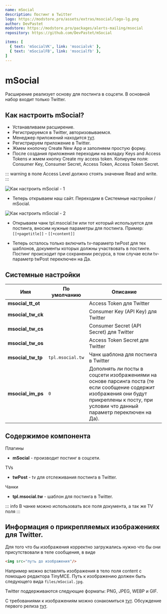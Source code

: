 ```yaml
---
name: mSocial
description: Постинг в Twitter
logo: https://modstore.pro/assets/extras/msocial/logo-lg.png
author: DevPastet
modstore: https://modstore.pro/packages/alerts-mailing/msocial
repository: https://github.com/DevPastet/mSocial

items: [
  { text: 'mSocialVK', link: 'msocialvk' },
  { text: 'mSocialFB', link: 'msocialfb' },
]
---
```

# mSocial

Расширение реализует основу для постинга в соцсети. В основной набор входит только Twitter.

## Как настроить mSocial?

- Устанавливаем расширение.
- Регистрируемся в Twitter, авторизовываемся.
- Менеджер приложений находится [тут](https://apps.twitter.com/).
- Регистрируем приложение в Twitter.
- Жмем кнопочку Create New App и заполняем простую форму.
- После создания приложения переходим на вкладку Keys and Access Tokens и жмем кнопку Create my access token. Копируем поля: Consumer Key, Consumer Secret, Access Token, Access Token Secret.

::: warning
в поле Access Level должно стоять значение Read and write.
:::

![Как настроить mSocial - 1](https://file.modx.pro/files/1/1/8/118dc35db2127bd1a16c557a8b86e0e0.png)

- Теперь открываем наш сайт. Переходим в Системные настройки / mSocial.

![ Как настроить mSocial - 2](https://file.modx.pro/files/e/7/a/e7a3b081010c426a93bc7602bd63ab66.png)

- Открываем чанк tpl.msocial.tw или тот который используется для постинга, вносим нужные параметры для постинга. Пример: `[[+pagetitle]]` - `[[+content]]`

- Теперь осталось только включить tv-параметр twPost для тех шаблонов, документы которых должны участвовать в постинге. Постинг происходит при сохранении ресурса, в том случае если tv-параметр twPost переключен на Да.

## Системные настройки

| Имя               | По умолчанию     | Описание                                                                                                                                                                                      |
| ----------------- | ---------------- | --------------------------------------------------------------------------------------------------------------------------------------------------------------------------------------------- |
| **msocial_tt_ot** |                  | Access Token для Twitter                                                                                                                                                                      |
| **msocial_tw_ck** |                  | Consumer Key (API Key) для Twitter                                                                                                                                                            |
| **msocial_tw_cs** |                  | Consumer Secret (API Secret) для Twitter                                                                                                                                                      |
| **msocial_tw_os** |                  | Access Token Secret для Twitter                                                                                                                                                               |
| **msocial_tw_tp** | `tpl.msocial.tw` | Чанк шаблона для постинга в Twitter                                                                                                                                                           |
| **msocial_im_ps** | `0`              | Дополнять ли посты в соцсети изображениями на основе парсинга поста (те если сообщение содержит изображения они будут прикреплены к посту, при условии что данный параметр переключен на Да). |

## Содержимое компонента

Плагины

- **mSocial** - производит постинг в соцсети.

TVs

- **twPost** - tv для отслеживания постинга в Twitter.

Чанки

- **tpl.msocial.tw** - шаблон для постинга в Twitter.

::: info
В чанке можно использовать все поля документа, а так же TV поля
:::

## Информация о прикрепляемых изображениях для Twitter.

Для того что бы изображения корректно загружались нужно что бы они присутствовали в теле сообщения, в виде

```html
<img src="путь до изображения"/>
```

Например можно вставлять изображения в тело поля content с помощью редактора TinyMCE. Путь к изображению должен быть следующего вида `files/mSocial.jpg`.

Twitter поддерживаются следующие форматы: PNG, JPEG, WEBP и GIF.

С требованиями к изображениям можно ознакомиться [тут](https://dev.twitter.com/rest/public/uploading-media/).
Обсуждение первого релиза [тут](https://modx.pro/solutions/7782-msocial-first-release/).
